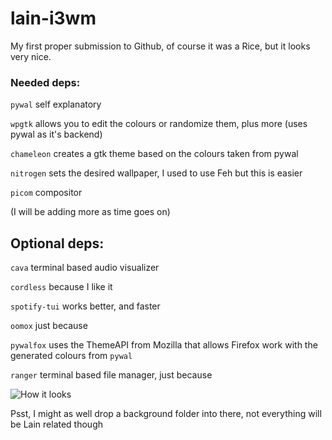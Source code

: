 # lain-i3wm
My first proper submission to Github, of course it was a Rice, but it looks very nice.

### Needed deps:
`pywal` self explanatory

`wpgtk` allows you to edit the colours or randomize them, plus more (uses pywal as it's backend)

`chameleon` creates a gtk theme based on the colours taken from pywal

`nitrogen` sets the desired wallpaper, I used to use Feh but this is easier

`picom` compositor

(I will be adding more as time goes on)

## Optional deps:

``cava`` terminal based audio visualizer

``cordless`` because I like it

``spotify-tui`` works better, and faster

``oomox`` just because

``pywalfox`` uses the ThemeAPI from Mozilla that allows Firefox work with the generated colours from `pywal`

``ranger`` terminal based file manager, just because


![How it looks](https://i.imgur.com/8714zOe.png "comfy")



Psst, I might as well drop a background folder into there, not everything will be Lain related though
